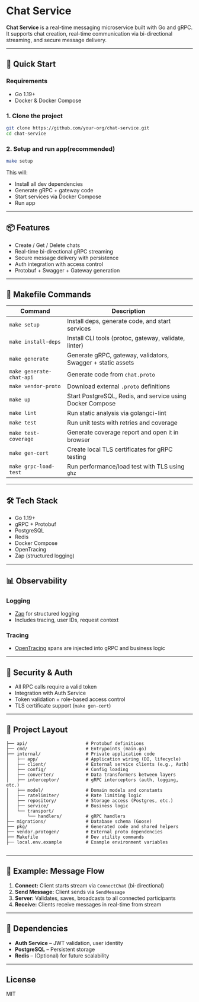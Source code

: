 # Chat Service

**Chat Service** is a real-time messaging microservice built with Go and gRPC. It supports chat creation, real-time communication via bi-directional streaming, and secure message delivery.

---

## 🚀 Quick Start

### Requirements

- Go 1.19+
- Docker & Docker Compose

### 1. Clone the project

```bash
git clone https://github.com/your-org/chat-service.git
cd chat-service
````

### 2. Setup and run app(recommended)

```bash
make setup
```

This will:

- Install all dev dependencies
- Generate gRPC + gateway code
- Start services via Docker Compose
- Run app

---

## 📦 Features

- Create / Get / Delete chats
- Real-time bi-directional gRPC streaming
- Secure message delivery with persistence
- Auth integration with access control
- Protobuf + Swagger + Gateway generation

---

## 🧰 Makefile Commands

| Command                  | Description                                                 |
| ------------------------ | ----------------------------------------------------------- |
| `make setup`             | Install deps, generate code, and start services             |
| `make install-deps`      | Install CLI tools (protoc, gateway, validate, linter)       |
| `make generate`          | Generate gRPC, gateway, validators, Swagger + static assets |
| `make generate-chat-api` | Generate code from `chat.proto`                             |
| `make vendor-proto`      | Download external `.proto` definitions                      |
| `make up`                | Start PostgreSQL, Redis, and service using Docker Compose   |
| `make lint`              | Run static analysis via golangci-lint                       |
| `make test`              | Run unit tests with retries and coverage                    |
| `make test-coverage`     | Generate coverage report and open it in browser             |
| `make gen-cert`          | Create local TLS certificates for gRPC testing              |
| `make grpc-load-test`    | Run performance/load test with TLS using `ghz`              |

---

## 🛠 Tech Stack

- Go 1.19+
- gRPC + Protobuf
- PostgreSQL
- Redis
- Docker Compose
- OpenTracing
- Zap (structured logging)

---

## 📊 Observability

### Logging

- [Zap](https://github.com/uber-go/zap) for structured logging
- Includes tracing, user IDs, request context

### Tracing

- [OpenTracing](https://opentracing.io/) spans are injected into gRPC and business logic

---

## 🔐 Security & Auth

- All RPC calls require a valid token
- Integration with Auth Service
- Token validation + role-based access control
- TLS certificate support (`make gen-cert`)

---

## 📁 Project Layout

```
├── api/                      # Protobuf definitions
├── cmd/                      # Entrypoints (main.go)
├── internal/                 # Private application code
│   ├── app/                  # Application wiring (DI, lifecycle)
│   ├── client/               # External service clients (e.g., Auth)
│   ├── config/               # Config loading
│   ├── converter/            # Data transformers between layers
│   ├── interceptor/          # gRPC interceptors (auth, logging, etc.)
│   ├── model/                # Domain models and constants
│   ├── ratelimiter/          # Rate limiting logic
│   ├── repository/           # Storage access (Postgres, etc.)
│   ├── service/              # Business logic
│   └── transport/
│       └── handlers/         # gRPC handlers
├── migrations/               # Database schema (Goose)
├── pkg/                      # Generated code and shared helpers
├── vendor.protogen/          # External proto dependencies
├── Makefile                  # Dev utility commands
├── local.env.example         # Example environment variables


```

---

## 📎 Example: Message Flow

1. **Connect:** Client starts stream via `ConnectChat` (bi-directional)
2. **Send Message:** Client sends via `SendMessage`
3. **Server:** Validates, saves, broadcasts to all connected participants
4. **Receive:** Clients receive messages in real-time from stream

---

## 🔗 Dependencies

- **Auth Service** – JWT validation, user identity
- **PostgreSQL** – Persistent storage
- **Redis** – (Optional) for future scalability

---

## License

MIT
